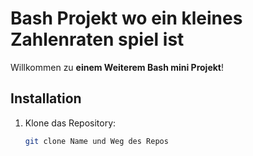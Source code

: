 # Bash Projekt wo ein kleines Zahlenraten spiel ist

Willkommen zu **einem Weiterem Bash mini Projekt**! 

## Installation

1. Klone das Repository:
   ```bash
   git clone Name und Weg des Repos
